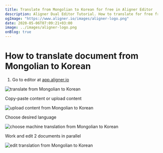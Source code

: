 ```yaml
---
title: Translate from Mongolian to Korean for free in Aligner Editor
description: Aligner Dual Editor Tutorial. How to translate for free from Mongolian to Korean. Aligner is multilingual document management platform. 
ogImage: "https://www.aligner.io/images/aligner-logo.png"
date: 2020-05-06T07:09:21+03:00
image: ../images/aligner-logo.png
onBlog: true
---
```


# How to translate document from Mongolian to Korean

1. Go to editor at [app.aligner.io](https://app.aligner.io "Aligner App web page")

![translate from Mongolian to Korean](../aligner-blank-editor.png "translate from Mongolian to Korean")

Copy-paste content or upload content

![upload content from Mongolian to Korean](../aligner-uploaded-document.png "upload content from Mongolian to Korean")

Choose desired language

![choose machine translation from Mongolian to Korean](../aligner-language-dropdown.png "choose machine translation from Mongolian to Korean")

Work and edit 2 documents in parallel

![edit translation from Mongolian to Korean](../aligner-double-sitded-editor.png "edit translation from Mongolian to Korean")

